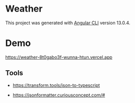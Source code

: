 # Weather

This project was generated with [Angular CLI](https://github.com/angular/angular-cli) version 13.0.4.


# Demo
https://weather-8t0gabo3f-wunna-htun.vercel.app

## Tools


* https://transform.tools/json-to-typescript

* https://jsonformatter.curiousconcept.com/#


